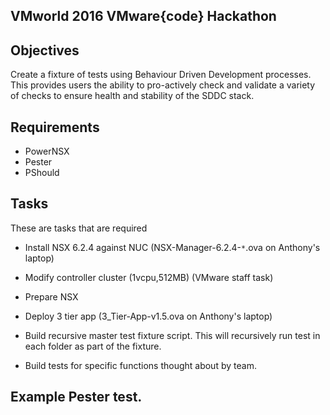 ## VMworld 2016 VMware{code} Hackathon

## Objectives

Create a fixture of tests using Behaviour Driven Development processes. This provides users the ability to pro-actively check and validate a variety of checks to ensure health and stability of the SDDC stack.


## Requirements

* PowerNSX
* Pester
* PShould

## Tasks

These are tasks that are required

* Install NSX 6.2.4 against NUC (NSX-Manager-6.2.4-`*`.ova on Anthony's laptop)
* Modify controller cluster (1vcpu,512MB) (VMware staff task)
* Prepare NSX
* Deploy 3 tier app (3_Tier-App-v1.5.ova on Anthony's laptop)

* Build recursive master test fixture script. This will recursively run test in each folder as part of the fixture.
* Build tests for specific functions thought about by team.

## Example Pester test.


```

